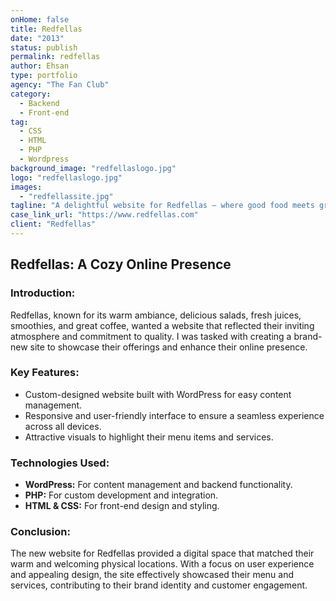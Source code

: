 ```yaml
---
onHome: false
title: Redfellas
date: "2013"
status: publish
permalink: redfellas
author: Ehsan
type: portfolio
agency: "The Fan Club"
category:
  - Backend
  - Front-end
tag:
  - CSS
  - HTML
  - PHP
  - Wordpress
background_image: "redfellaslogo.jpg"
logo: "redfellaslogo.jpg"
images:
  - "redfellassite.jpg"
tagline: "A delightful website for Redfellas – where good food meets great service."
case_link_url: "https://www.redfellas.com"
client: "Redfellas"
---
```


<h2>Redfellas: A Cozy Online Presence</h2>

<h3>Introduction:</h3>
<p>
  Redfellas, known for its warm ambiance, delicious salads, fresh juices, smoothies, and great coffee, wanted a website that reflected their inviting atmosphere and commitment to quality. I was tasked with creating a brand-new site to showcase their offerings and enhance their online presence.
</p>

<h3>Key Features:</h3>
<ul>
  <li>Custom-designed website built with WordPress for easy content management.</li>
  <li>Responsive and user-friendly interface to ensure a seamless experience across all devices.</li>
  <li>Attractive visuals to highlight their menu items and services.</li>
</ul>

<h3>Technologies Used:</h3>
<ul>
  <li><b>WordPress:</b> For content management and backend functionality.</li>
  <li><b>PHP:</b> For custom development and integration.</li>
  <li><b>HTML & CSS:</b> For front-end design and styling.</li>
</ul>

<h3>Conclusion:</h3>
<p>
  The new website for Redfellas provided a digital space that matched their warm and welcoming physical locations. With a focus on user experience and appealing design, the site effectively showcased their menu and services, contributing to their brand identity and customer engagement.
</p>
